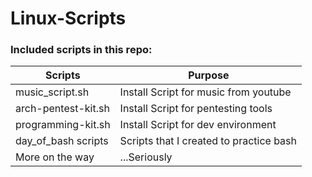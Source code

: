 # Linux-Scripts

###  Included scripts in this repo: ###
Scripts  |  Purpose
-------- | -------------
music_script.sh | Install Script for music from youtube
arch-pentest-kit.sh  | Install Script for pentesting tools
programming-kit.sh  | Install Script for dev environment
day_of_bash scripts | Scripts that I created to practice bash
More on the way | ...Seriously

